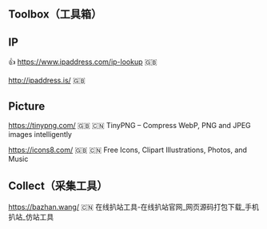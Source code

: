 ## Toolbox（工具箱）



## IP

👍 https://www.ipaddress.com/ip-lookup :uk:

http://ipaddress.is/ :uk:



## Picture

https://tinypng.com/ :uk: :cn: TinyPNG – Compress WebP, PNG and JPEG images intelligently

https://icons8.com/ :uk: :cn: Free Icons, Clipart Illustrations, Photos, and Music



## Collect（采集工具）

https://bazhan.wang/ :cn: 在线扒站工具-在线扒站官网_网页源码打包下载_手机扒站_仿站工具
